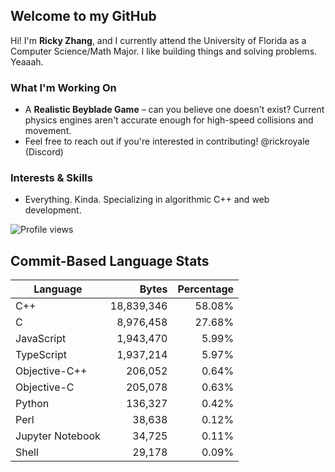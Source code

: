 ## Welcome to my GitHub

Hi! I'm **Ricky Zhang**, and I currently attend the University of Florida as a Computer Science/Math Major. I like building things and solving problems. Yeaaah.

### What I'm Working On
- A **Realistic Beyblade Game** – can you believe one doesn't exist? Current physics engines aren't accurate enough for high-speed collisions and movement.
- Feel free to reach out if you're interested in contributing! @rickroyale (Discord)

### Interests & Skills
- Everything. Kinda. Specializing in algorithmic C++ and web development.

![Profile views](https://komarev.com/ghpvc/?username=TheRickyZhang&color=blue)

<!--START_COMMIT_LANG_STATS-->
## Commit-Based Language Stats

| Language | Bytes | Percentage |
| --- | ---:| ---:|
| C++ | 18,839,346 | 58.08% |
| C | 8,976,458 | 27.68% |
| JavaScript | 1,943,470 | 5.99% |
| TypeScript | 1,937,214 | 5.97% |
| Objective-C++ | 206,052 | 0.64% |
| Objective-C | 205,078 | 0.63% |
| Python | 136,327 | 0.42% |
| Perl | 38,638 | 0.12% |
| Jupyter Notebook | 34,725 | 0.11% |
| Shell | 29,178 | 0.09% |
<!--END_COMMIT_LANG_STATS-->
